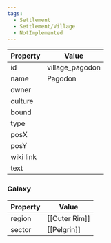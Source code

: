 ```yaml
---
tags:
  - Settlement
  - Settlement/Village
  - NotImplemented
---
```


| Property  | Value           |
| --------- | --------------- |
| id        | village_pagodon |
| name      | Pagodon         |
| owner     |                 |
| culture   |                 |
| bound     |                 |
| type      |                 |
| posX      |                 |
| posY      |                 |
| wiki link |                 |
| text      |                 |

### Galaxy
| Property | Value         |
| -------- | ------------- |
| region   | [[Outer Rim]] |
| sector   | [[Pelgrin]]   |
